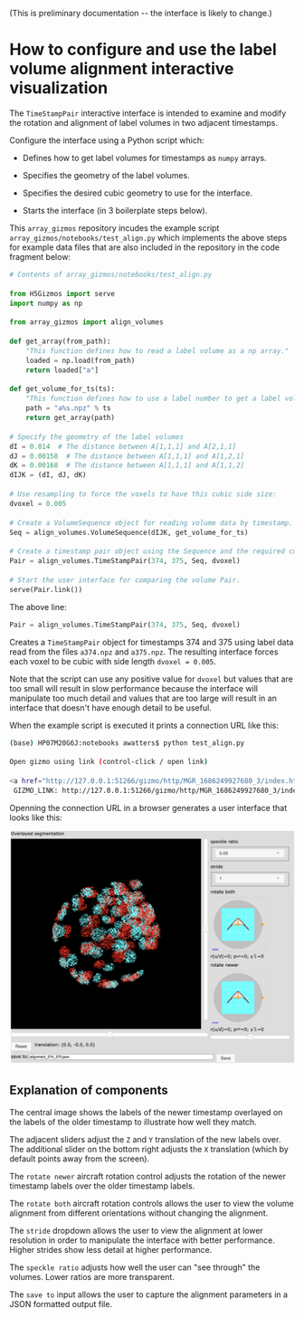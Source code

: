 
(This is preliminary documentation -- the interface is likely to change.)

# How to configure and use the label volume alignment interactive visualization

The `TimeStampPair` interactive interface is intended to examine and modify
the rotation and alignment of label volumes in two adjacent timestamps.

Configure the interface using a Python script which:

- Defines how to get label volumes for timestamps as `numpy` arrays.

- Specifies the geometry of the label volumes.

- Specifies the desired cubic geometry to use for the interface.

- Starts the interface (in 3 boilerplate steps below).

This `array_gizmos` repository incudes the example script
`array_gizmos/notebooks/test_align.py` which implements the above steps
for example data files that are also included in the repository
in the code fragment below:
```Python
# Contents of array_gizmos/notebooks/test_align.py

from H5Gizmos import serve
import numpy as np

from array_gizmos import align_volumes

def get_array(from_path):
    "This function defines how to read a label volume as a np array."
    loaded = np.load(from_path)
    return loaded["a"]

def get_volume_for_ts(ts):
    "This function defines how to use a label number to get a label volume."
    path = "a%s.npz" % ts
    return get_array(path)

# Specify the geometry of the label volumes
dI = 0.014  # The distance between A[1,1,1] and A[2,1,1]
dJ = 0.00158  # The distance between A[1,1,1] and A[1,2,1]
dK = 0.00168  # The distance between A[1,1,1] and A[1,1,2]
dIJK = (dI, dJ, dK)

# Use resampling to force the voxels to have this cubic side size:
dvoxel = 0.005

# Create a VolumeSequence object for reading volume data by timestamp.
Seq = align_volumes.VolumeSequence(dIJK, get_volume_for_ts)

# Create a timestamp pair object using the Sequence and the required cubic side size.
Pair = align_volumes.TimeStampPair(374, 375, Seq, dvoxel)

# Start the user interface for comparing the volume Pair.
serve(Pair.link())
```

The above line:

```Python
Pair = align_volumes.TimeStampPair(374, 375, Seq, dvoxel)
```

Creates a `TimeStampPair` object for timestamps 374 and 375 using label data read from
the files `a374.npz` and
`a375.npz`.  The resulting interface forces each voxel to be cubic with side length
`dvoxel = 0.005`.

Note that the script can use any positive value for `dvoxel` but values that are
too small will result in slow performance because the interface will manipulate too much
detail and values that are too large will result in an interface that doesn't have
enough detail to be useful.

When the example script is executed it prints a connection URL like this:

```bash
(base) HP07M20G6J:notebooks awatters$ python test_align.py 

Open gizmo using link (control-click / open link)

<a href="http://127.0.0.1:51266/gizmo/http/MGR_1686249927680_3/index.html" target="_blank">Click to open</a> <br> 
 GIZMO_LINK: http://127.0.0.1:51266/gizmo/http/MGR_1686249927680_3/index.html 
```

Openning the connection URL in a browser generates a user interface that looks like this:

<img src="alignment.png"/>

## Explanation of components

The central image shows the labels of the newer timestamp overlayed on the labels of the older
timestamp to illustrate how well they match.

The adjacent sliders adjust the `Z` and `Y` translation of the new labels over.
The additional slider on the bottom right adjusts the `X` translation (which by default
points away from the screen).

The `rotate newer` aircraft rotation control adjusts the rotation of the newer timestamp labels
over the older timestamp labels.

The `rotate both` aircraft rotation controls allows the user to view the volume alignment from
different orientations without changing the alignment.

The `stride` dropdown allows the user to view the alignment at lower resolution in order
to manipulate the interface with better performance.  Higher strides show less detail at higher
performance.

The `speckle ratio` adjusts how well the user can "see through" the volumes.  Lower ratios
are more transparent.

The `save to` input allows the user to capture the alignment parameters in a JSON formatted
output file.
